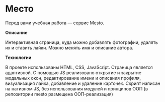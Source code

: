 # Место

Перед вами учебная работа — сервис Mesto.

**Описание**

Интерактивная страница, куда можно добавлять фотографии, удалять их и ставить лайки.
Можно менять имя и описание автора.

**Технологии**

В проекте использованы HTML, CSS, JavaScript. Страница является адаптивной. С помощью JS реализовано открытие и закрытие модальных окон, редактирование имени и описания профиля, визуализация лайка, добавление и удаление карточек. Скрипт написан на нативном JS, без использования модулей и принципов ООП (в репозитории mesto размещена ООП-реализация)
